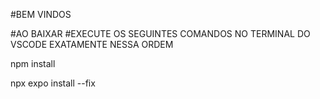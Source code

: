 #BEM VINDOS

#AO BAIXAR 
#EXECUTE OS SEGUINTES COMANDOS NO TERMINAL DO VSCODE EXATAMENTE NESSA ORDEM

npm install

npx expo install --fix
